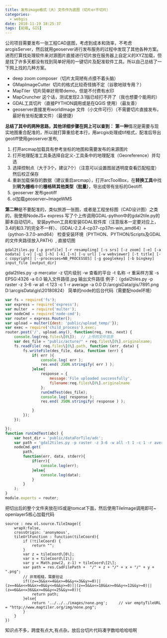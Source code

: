 ```yaml
---
title: 发布image格式（大）文件作为底图（切片or不切片）
categories:
  - webgis
date: 2018-11-19 18:25:37
tags: [前端, GIS]
---
```


公司项目需要发布一张工程CAD底图，考虑到成本和效率，不考虑arcgisServer，然后就用geoserver进行发布服务的过程中发现了其他各种方案。进而打算找处理软件来对源图片直接进行切片放在服务器上自定义的XYZ加载，但是找了许多天都没有找到简单好用的一键切片及配准软件工具。所以自己总结了一下网上找的几种方案。

*   deep zoom composer（切片太简陋有点摸不着头脑）
*   GMapImageCutter  切片的格式比较奇怪搞不定（谷歌地球专用？）
*   MapTiler  切片简单好用带demo，但是不付费有水印
*   MapCruncher 这个话，测试发现2.3.1版已经打不开了（我也想要个能用的）
*   GDAL工具切片（直接PYTHON調用或是在QGIS 使用）（最友善）
*   geoserver直接发布worldImage 文件（小文件可行）（不需要切片直接发布，最好有坐标配置文件）（最便捷）

**总结了其中的两种思路，其他详细步骤在网上可以查到：** **第一种**情况是需要与现实地图重合配准的，所以就打算重拾老本行，用arcgis处理成tif格式，配准后导出geotiff使用geoserver发布,

1.  打开arcmap加载具有参考坐标的地图和需要发布的来源图片
2.  打开地理配准工具条选择自定义-工具条中的地理配准（Georeference）并勾选
3.  选择控制点（大于3个，建议7个）（注意可以设置图层透明度查看匹配程度）然后校正保存
4.  重新加载保存的数据（建议重启arcmap），打开arcToolBox，在**转换工具**中找到**转为栅格**中的**栅格转其他类型（批量）**，导出成带有坐标的Geotiff.
5.  geoserver 发布geotiff
6.  ol加载geoserver~ImageWMS

**第二种**是不要配准的，类似旅游一张图，或者是工程坐标图（CAD设计图）之类的，我使用NodeJS+ express 写了个上传调用GDAL-python中的gdal2tile.py的脚本自动切片。 安装python工具和安装GDAL软件库（注意版本一定要对应上，3.4的和3.7的完全不一样）、（GDAL-2.2.4-cp37-cp37m-win_amd64）+（python-3.7.0-amd64） 检查安装环境（PYTHON、PYTHON/Scripts及GDAL的文件夹路径放入PATH）, 直接切图 

`gdal2tiles.py [-p profile] [-r resampling] [-s srs] [-z zoom] [-e] [-a nodata] [-v] [-q] [-h] [-k] [-n] [-u url] [-w webviewer] [-t title] [-c copyright] [--processes=NB_PROCESSES] [-g googlekey] [-b bingkey] input_file [output_dir]`

 gdal2tiles.py -p mercator -z 切片级别 -w 查看的平台 -t 名称 -r 重采样方案 -s EPSG:4326 -a 0.0 输入文件路径.jpg 输出文件路径 例子：（gdal2tiles.py -p raster -z 3-6 -w all -t 123 -c 1 -r average -a 0.0 D:/arcgisData/gis/7891.png D:\\arcgisData\\gis\\20180824） 简单的node的后台代码（需要配node环境）

```javascript
var fs = require('fs');
var express = require('express');
var multer  = require('multer');
var nodeCmd = require('node-cmd');
var router = express.Router();
var upload = multer({dest: 'public/upload_temp/'});
var exec = require('child_process').exec;
router.post('/', upload.any(), function(req, res, next) {
    console.log(req.files\[0\]);  // 上传的文件信息
    var des_file = "public/acture/" + req.files\[0\].originalname;
    fs.readFile( req.files\[0\].path, function (err, data) {
        fs.writeFile(des_file, data, function (err) {
            if( err ){
                console.log( err );
                res.end( JSON.stringify( err ) );
            }else{
                response = {
                    message:'File uploaded successfully',
                    filename:req.files\[0\].originalname
                };
                runCmdTest(des_file);
                console.log( response );
                res.end( JSON.stringify( response ) );

            }
        });
    });

});
function runCmdTest(abc) {
    var host_dir = 'public/dataForTile/adc';
    var path = 'gdal2tiles.py -p raster -z 3-6 -w all -t 1 -c 1 -r average -a 0.0 '+abc+' '+host_dir;
    nodeCmd.get(
        path,
        function(err, data, stderr){
            if(err){
                console.log(err);
            }else{
                console.log(data);
            }
        }
    );
}
module.exports = router;
```

把切出后的整个文件夹放在IIS或是tomcat下面，然后使用TileImage调用即可~ openlayer5核心加载代码

```
source : new ol.source.TileImage({
    wrapX:false,
    crossOrigin: 'anonymous',
    tileUrlFunction : function(tileCoord){
        if (!tileCoord) {
            return "";
        }
        var z = tileCoord\[0\];
        var x = tileCoord\[1\];
        var y = Math.pow(2, z-1) + tileCoord\[2\];
        var path = res.CadFilePath +  "/" + z + "/" + x + "/" + y + ".png";
        // 非常粗糙，需要验证
        if((z==3&&x<=4&&x>=0&&y<=3&&y>=0)||(z==4&&x<=9&&x>=0&&y<=6&&y>=0)||(z==5&&x<=18&&x>=0&&y<=12&&y>=0)||(z==6&&x<=36&&x>=0&&y<=25&&y>=0)){
            return path;
        }else{
            return '../../../images/none.png';     // var emptyTileURL = "http://www.maptiler.org/img/none.png";
        }
    }
})
```

知识点不多，跨度有点大,有点杂。放后台切片代码凑字数哈哈哈哈啊